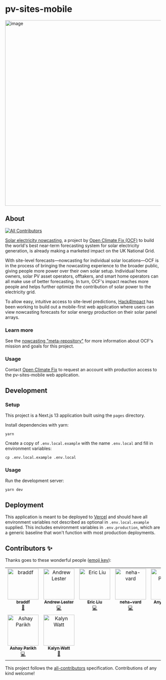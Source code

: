 # pv-sites-mobile

<img width="600" alt="image" src="https://github.com/openclimatefix/pv-sites-mobile/assets/23221268/f2d56861-c906-4670-9e10-d380ad56eaeb">

## About

<!-- ALL-CONTRIBUTORS-BADGE:START - Do not remove or modify this section -->

[![All Contributors](https://img.shields.io/badge/all_contributors-9-orange.svg?style=flat-square)](#contributors-)

<!-- ALL-CONTRIBUTORS-BADGE:END -->

[Solar electricity nowcasting](https://github.com/openclimatefix/nowcasting), a project by [Open Climate Fix (OCF)](https://openclimatefix.org/) to build the world's best near-term forecasting system for solar electricity generation, is already making a marketed impact on the UK National Grid.

With site-level forecasts—nowcasting for individual solar locations—OCF is in the process of bringing the nowcasting experience to the broader public, giving people more power over their own solar setup. Individual home owners, solar PV asset operators, offtakers, and smart home operators can all make use of better forecasting. In turn, OCF's impact reaches more people and helps further optimize the contribution of solar power to the electricity grid.

To allow easy, intuitive access to site-level predictions, [Hack4Impact](https://uiuc.hack4impact.org/) has been working to build out a mobile-first web application where users can view nowcasting forecasts for solar energy production on their solar panel arrays.

### Learn more

See the [nowcasting "meta-repository"](https://github.com/openclimatefix/nowcasting) for more information about OCF's mission and goals for this project.

### Usage

Contact [Open Climate Fix](mailto:info@openclimatefix.org) to request an account with production access to the pv-sites-mobile web application.

## Development

### Setup

This project is a Next.js 13 application built using the `pages` directory.

Install dependencies with yarn:

    yarn

Create a copy of `.env.local.example` with the name `.env.local` and fill in environment variables:

    cp .env.local.example .env.local

### Usage

Run the development server:

    yarn dev

## Deployment

This application is meant to be deployed to [Vercel](https://vercel.com/) and should have all environment variables not described as optional in `.env.local.example` supplied. This includes environment variables in `.env.production`, which are a generic baseline that won't function with most production deployments.

## Contributors ✨

Thanks goes to these wonderful people ([emoji key](https://allcontributors.org/docs/en/emoji-key)):

<!-- ALL-CONTRIBUTORS-LIST:START - Do not remove or modify this section -->
<!-- prettier-ignore-start -->
<!-- markdownlint-disable -->
<table>
  <tbody>
    <tr>
      <td align="center" valign="top" width="14.28%"><a href="https://github.com/braddf"><img src="https://avatars.githubusercontent.com/u/41056982?v=4?s=100" width="100px;" alt="braddf"/><br /><sub><b>braddf</b></sub></a><br /><a href="#projectManagement-braddf" title="Project Management">📆</a></td>
      <td align="center" valign="top" width="14.28%"><a href="http://andrewlester.net"><img src="https://avatars.githubusercontent.com/u/23221268?v=4?s=100" width="100px;" alt="Andrew Lester"/><br /><sub><b>Andrew Lester</b></sub></a><br /><a href="https://github.com/openclimatefix/pv-sites-mobile/commits?author=AndrewLester" title="Code">💻</a></td>
      <td align="center" valign="top" width="14.28%"><a href="https://github.com/ericcccsliu"><img src="https://avatars.githubusercontent.com/u/62641231?v=4?s=100" width="100px;" alt="Eric Liu"/><br /><sub><b>Eric Liu</b></sub></a><br /><a href="https://github.com/openclimatefix/pv-sites-mobile/commits?author=ericcccsliu" title="Code">💻</a></td>
      <td align="center" valign="top" width="14.28%"><a href="https://github.com/neha-vard"><img src="https://avatars.githubusercontent.com/u/80798381?v=4?s=100" width="100px;" alt="neha-vard"/><br /><sub><b>neha-vard</b></sub></a><br /><a href="https://github.com/openclimatefix/pv-sites-mobile/commits?author=neha-vard" title="Code">💻</a></td>
      <td align="center" valign="top" width="14.28%"><a href="https://github.com/anyaparekh"><img src="https://avatars.githubusercontent.com/u/49364484?v=4?s=100" width="100px;" alt="Anya Parekh"/><br /><sub><b>Anya Parekh</b></sub></a><br /><a href="https://github.com/openclimatefix/pv-sites-mobile/commits?author=anyaparekh" title="Code">💻</a></td>
      <td align="center" valign="top" width="14.28%"><a href="https://github.com/rohanvan123"><img src="https://avatars.githubusercontent.com/u/67704979?v=4?s=100" width="100px;" alt="Rohan Vanjani"/><br /><sub><b>Rohan Vanjani</b></sub></a><br /><a href="https://github.com/openclimatefix/pv-sites-mobile/commits?author=rohanvan123" title="Code">💻</a></td>
      <td align="center" valign="top" width="14.28%"><a href="https://github.com/jackypark9852"><img src="https://avatars.githubusercontent.com/u/81858354?v=4?s=100" width="100px;" alt="Jacky Park"/><br /><sub><b>Jacky Park</b></sub></a><br /><a href="https://github.com/openclimatefix/pv-sites-mobile/commits?author=jackypark9852" title="Code">💻</a></td>
    </tr>
    <tr>
      <td align="center" valign="top" width="14.28%"><a href="http://ashayp.com"><img src="https://avatars.githubusercontent.com/u/21179174?v=4?s=100" width="100px;" alt="Ashay Parikh"/><br /><sub><b>Ashay Parikh</b></sub></a><br /><a href="https://github.com/openclimatefix/pv-sites-mobile/commits?author=ashayp22" title="Code">💻</a></td>
      <td align="center" valign="top" width="14.28%"><a href="https://www.kalynwatt.com/"><img src="https://images.squarespace-cdn.com/content/v1/6330cf626aba27472c9abe80/12e48df1-eb9e-4710-93fb-62811d3cbb9d/tempImagedpidYQ.jpg?format=500w" width="100px;" style="aspect-ratio: 1; object-fit: cover;" alt="Kalyn Watt"/><br /><sub><b>Kalyn Watt</b></sub></a><br /><a href="#design-kalynwatt" title="Design">🎨</a></td>
    </tr>
  </tbody>
</table>

<!-- markdownlint-restore -->
<!-- prettier-ignore-end -->

<!-- ALL-CONTRIBUTORS-LIST:END -->

This project follows the [all-contributors](https://github.com/all-contributors/all-contributors) specification. Contributions of any kind welcome!
